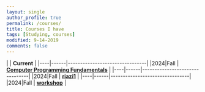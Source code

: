 ```yaml
---
layout: single
author_profile: true
permalink: /courses/
title: Courses I have
tags: [Studying, courses]
modified: 9-14-2019
comments: false
---
```



|           | **Current**                    |
|----|------|--------------------------------|
|2024|Fall  | **<a href="">Computer Programming Fundamentals</a>**         |
|----|------|--------------------------------|
|2024|Fall  | **<a href="/ds98/">riazi1</a>** |
|----|------|--------------------------------|
|2024|Fall  | **<a href="">workshop</a>** |



